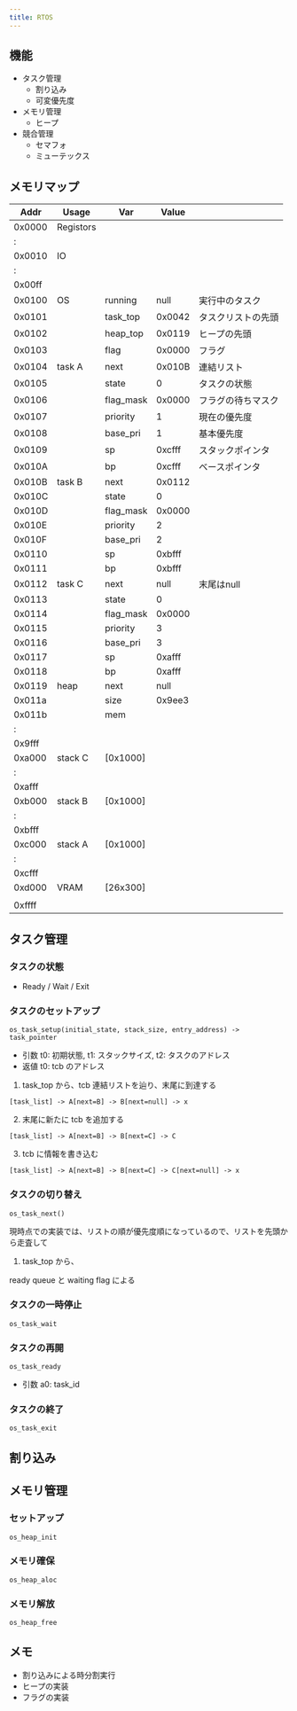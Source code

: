 ```yaml
---
title: RTOS
---
```


## 機能

- タスク管理
  - 割り込み
  - 可変優先度
- メモリ管理
  - ヒープ
- 競合管理
  - セマフォ
  - ミューテックス

## メモリマップ

| Addr   | Usage     | Var       | Value  |                    |
| ------ | --------- | --------- | ------ | ------------------ |
| 0x0000 | Registors |           |        |                    |
| :      |           |           |        |                    |
| 0x0010 | IO        |           |        |                    |
| :      |           |           |        |                    |
| 0x00ff |           |           |        |                    |
| 0x0100 | OS        | running   | null   | 実行中のタスク     |
| 0x0101 |           | task_top  | 0x0042 | タスクリストの先頭 |
| 0x0102 |           | heap_top  | 0x0119 | ヒープの先頭       |
| 0x0103 |           | flag      | 0x0000 | フラグ             |
| 0x0104 | task A    | next      | 0x010B | 連結リスト         |
| 0x0105 |           | state     | 0      | タスクの状態       |
| 0x0106 |           | flag_mask | 0x0000 | フラグの待ちマスク |
| 0x0107 |           | priority  | 1      | 現在の優先度       |
| 0x0108 |           | base_pri  | 1      | 基本優先度         |
| 0x0109 |           | sp        | 0xcfff | スタックポインタ   |
| 0x010A |           | bp        | 0xcfff | ベースポインタ     |
| 0x010B | task B    | next      | 0x0112 |                    |
| 0x010C |           | state     | 0      |                    |
| 0x010D |           | flag_mask | 0x0000 |                    |
| 0x010E |           | priority  | 2      |                    |
| 0x010F |           | base_pri  | 2      |                    |
| 0x0110 |           | sp        | 0xbfff |                    |
| 0x0111 |           | bp        | 0xbfff |                    |
| 0x0112 | task C    | next      | null   | 末尾はnull         |
| 0x0113 |           | state     | 0      |                    |
| 0x0114 |           | flag_mask | 0x0000 |                    |
| 0x0115 |           | priority  | 3      |                    |
| 0x0116 |           | base_pri  | 3      |                    |
| 0x0117 |           | sp        | 0xafff |                    |
| 0x0118 |           | bp        | 0xafff |                    |
| 0x0119 | heap      | next      | null   |                    |
| 0x011a |           | size      | 0x9ee3 |                    |
| 0x011b |           | mem       |        |                    |
| :      |           |           |        |                    |
| 0x9fff |           |           |        |                    |
| 0xa000 | stack C   | [0x1000]  |        |                    |
| :      |           |           |        |                    |
| 0xafff |           |           |        |                    |
| 0xb000 | stack B   | [0x1000]  |        |                    |
| :      |           |           |        |                    |
| 0xbfff |           |           |        |                    |
| 0xc000 | stack A   | [0x1000]  |        |                    |
| :      |           |           |        |                    |
| 0xcfff |           |           |        |                    |
| 0xd000 | VRAM      | [26x300]  |        |                    |
|        |           |           |        |                    |
| 0xffff |           |           |        |                    |

## タスク管理

### タスクの状態

- Ready / Wait / Exit

### タスクのセットアップ

`os_task_setup(initial_state, stack_size, entry_address) -> task_pointer`

- 引数 t0: 初期状態, t1: スタックサイズ, t2: タスクのアドレス
- 返値 t0: tcb のアドレス

1. task_top から、tcb 連結リストを辿り、末尾に到達する

```
[task_list] -> A[next=B] -> B[next=null] -> x
```

2. 末尾に新たに tcb を追加する

```
[task_list] -> A[next=B] -> B[next=C] -> C
```

3. tcb に情報を書き込む

```
[task_list] -> A[next=B] -> B[next=C] -> C[next=null] -> x
```

### タスクの切り替え

`os_task_next()`

現時点での実装では、リストの順が優先度順になっているので、リストを先頭から走査して

1. task_top から、

ready queue と waiting flag による

### タスクの一時停止

`os_task_wait`

### タスクの再開

`os_task_ready`

- 引数 a0: task_id

### タスクの終了

`os_task_exit`

## 割り込み

## メモリ管理

### セットアップ

`os_heap_init`

### メモリ確保

`os_heap_aloc`

### メモリ解放

`os_heap_free`

## メモ

- 割り込みによる時分割実行
- ヒープの実装
- フラグの実装

